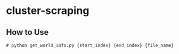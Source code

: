 # cluster-scraping

## How to Use

```
# python get_world_info.py {start_index} {end_index} {file_name}
```
